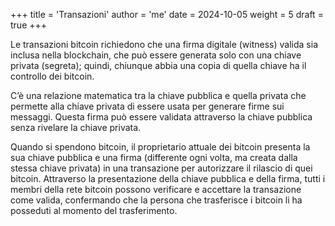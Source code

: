 +++
title = 'Transazioni'
author = 'me'
date = 2024-10-05
weight = 5
draft = true
+++

Le transazioni bitcoin richiedono che una firma digitale (witness) valida sia inclusa nella blockchain, che può essere generata solo con una chiave privata (segreta); quindi, chiunque abbia una copia di quella chiave ha il controllo dei bitcoin.

C’è una relazione matematica tra la chiave pubblica e quella privata che permette alla chiave privata di essere usata per generare firme sui messaggi. Questa firma può essere validata attraverso la chiave pubblica senza rivelare la chiave privata.

Quando si spendono bitcoin, il proprietario attuale dei bitcoin presenta la sua chiave pubblica e una firma (differente ogni volta, ma creata dalla stessa chiave privata) in una transazione per autorizzare il rilascio di quei bitcoin. Attraverso la presentazione della chiave pubblica e della firma, tutti i membri della rete bitcoin possono verificare e accettare la transazione come valida, confermando che la persona che trasferisce i bitcoin li ha posseduti al momento del trasferimento.